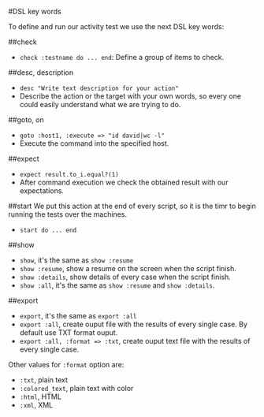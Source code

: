 
#DSL key words

To define and run our activity test we use the next DSL key words:


##check

* `check :testname do ... end`: Define a group of items to check.

##desc, description
* `desc "Write text description for your action"`
* Describe the action or the target with your own words, so every one 
could easily understand what we are trying to do.

##goto, on
* `goto :host1, :execute => "id david|wc -l"`
* Execute the command into the specified host.

##expect
* `expect result.to_i.equal?(1)`
* After command execution we check the obtained result with our expectations.

##start
We put this action at the end of every script, so it is the timr to begin
running the tests over the machines.

* `start do ... end`

##show
* `show`, it's the same as `show :resume`
* `show :resume`, show a resume on the screen when the script finish.
* `show :details`, show details of every case when the script finish.
* `show :all`, it's the same as `show :resume` and `show :details`.

##export
* `export`, it's the same as `export :all`
* `export :all`, create ouput file with the results of every single case.
By default use TXT format ouput.
* `export :all, :format => :txt`, create ouput text file with the results of every single case.

Other values for `:format` option are:
* `:txt`, plain text
* `:colored_text`, plain text with color
* `:html`, HTML
* `:xml`, XML
